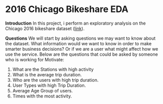 # 2016 Chicago Bikeshare EDA

**Introduction**
In this project, i perform an exploratory analysis on the Chicago 2016 bikeshare dataset ([link](https://www.kaggle.com/datasets/samratp/bikeshare-analysis)).

**Questions**
We will start by asking questions we may want to know about the dataset. What information would we want to know in order to make smarter business decisions? Or if we are a user what might affect how we use the service.
Below are the questions that could be asked by someone who is working for Motivate:
1.	What are the Stations with high activity
2.	What is the average trip duration.
3.	Who are the users with high trip duration.
4.	User Types with high Trip Duration.
5.	Average Age Group of users.
6.	Times with the most activity.
